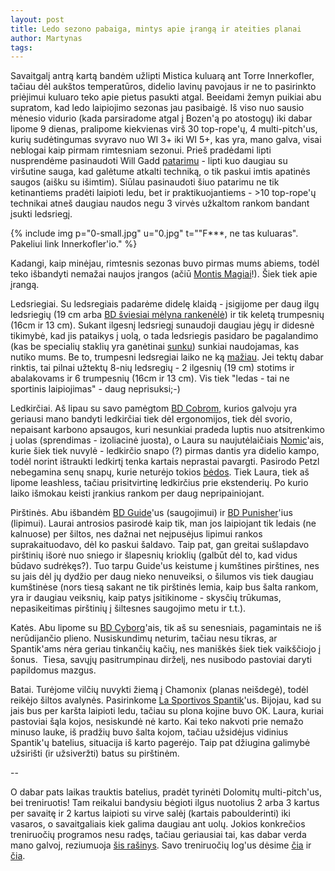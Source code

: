 ```yaml
---
layout: post
title: Ledo sezono pabaiga, mintys apie įrangą ir ateities planai
author: Martynas
tags: 
---
```


Savaitgalį antrą kartą bandėm užlipti Mistica kuluarą ant Torre Innerkofler, tačiau dėl aukštos temperatūros, didelio lavinų pavojaus ir ne to pasirinkto priėjimui kuluaro teko apie pietus pasukti atgal. Beeidami žemyn puikiai abu supratom, kad ledo laipiojimo sezonas jau pasibaigė. Iš viso nuo sausio mėnesio vidurio (kada parsiradome atgal į Bozen'ą po atostogų) iki dabar lipome 9 dienas, pralipome kiekvienas virš 30 top-rope'ų, 4 multi-pitch'us, kurių sudėtingumas svyravo nuo WI 3+ iki WI 5+, kas yra, mano galva, visai neblogai kaip pirmam rimtesniam sezonui. Prieš pradėdami lipti nusprendėme pasinaudoti Will Gadd [patarimu](http://willgadd.com/?p=576) - lipti kuo daugiau su viršutine sauga, kad galėtume atkalti techniką, o tik paskui imtis apatinės saugos (aišku su išimtim). Siūlau pasinaudoti šiuo patarimu ne tik ketinantiems pradėti laipioti ledu, bet ir praktikuojantiems - >10 top-rope'ų technikai atneš daugiau naudos negu 3 virvės užkaltom rankom bandant įsukti ledsriegį.

{% include img p="0-small.jpg" u="0.jpg" t="\"F***, ne tas kuluaras\". Pakeliui link Innerkofler'io." %}

<!--break-->

Kadangi, kaip minėjau, rimtesnis sezonas buvo pirmas mums abiems, todėl teko išbandyti nemažai naujos įrangos (ačiū [Montis Magiai](http://www.montismagia.lt/)!). Šiek tiek apie įrangą.

Ledsriegiai. Su ledsregiais padarėme didelę klaidą - įsigijome per daug ilgų ledsriegių (19 cm arba [BD šviesiai mėlyna rankenėlė](http://www.blackdiamondequipment.com/en-eur/shop/climb/ice-protection/express-ice-screw)) ir tik keletą trumpesnių (16cm ir 13 cm). Sukant ilgesnį ledsriegį sunaudoji daugiau jėgų ir didesnė tikimybė, kad jis pataikys į uolą, o tada ledsriegis pasidaro be pagalandimo (kas be specialių staklių yra ganėtinai [sunku](http://www.youtube.com/watch?v=6VFaW0GTMT0)) sunkiai naudojamas, kas nutiko mums. Be to, trumpesni ledsregiai laiko ne ką [mažiau](http://www.needlesports.com/catalogue/content.aspx?con_id=095232e4-4caf-49ec-8495-9c9e00a633da). Jei tektų dabar rinktis, tai pilnai užtektų 8-nių ledsregių - 2 ilgesnių (19 cm) stotims ir abalakovams ir 6 trumpesnių (16cm ir 13 cm). Vis tiek "ledas - tai ne sportinis laipiojimas" - daug neprisuksi;-)

Ledkirčiai. Aš lipau su savo pamėgtom [BD Cobrom](http://www.blackdiamondequipment.com/en-eur/shop/climb/technical-ice-tools/cobra-ice-tool), kurios galvoju yra geriausi mano bandyti ledkirčiai tiek dėl ergonomijos, tiek dėl svorio, nepaisant karbono apsaugos, kuri nesunkiai pradeda luptis nuo atsitrenkimo į uolas (sprendimas - izoliacinė juosta), o Laura su naujutėlaičiais [Nomic](http://www.petzl.com/en/outdoor/ice-climbing-tools/nomic)'ais, kurie šiek tiek nuvylė - ledkirčio snapo (?) pirmas dantis yra didelio kampo, todėl norint ištraukti ledkirtį tenka kartais neprastai pavargti. Pasirodo Petzl nebegamina senų snapų, kurie neturėjo tokios [bėdos](http://coldthistle.blogspot.com/2012/02/petzl-ice-pick-issue.html). Tiek Laura, tiek aš lipome leashless, tačiau prisitvirtinę ledkirčius prie ekstenderių. Po kurio laiko išmokau keisti įrankius rankom per daug nepripainiojant.

Pirštinės. Abu išbandėm [BD Guide](http://www.blackdiamondequipment.com/en-eur/shop/mountain/gloves/guide-glove)'us (saugojimui) ir [BD Punisher](http://www.blackdiamondequipment.com/en-us/shop/climb/climbing-gloves/punisher-glove/)'ius (lipimui). Laurai antrosios pasirodė kaip tik, man jos laipiojant tik ledais (ne kalnuose) per šiltos, nes dažnai net neįpusėjus lipimui rankos suprakaituodavo, dėl ko paskui šaldavo. Taip pat, gan greitai sušlapdavo pirštinių išorė nuo sniego ir šlapesnių krioklių (galbūt dėl to, kad vidus būdavo sudrėkęs?). Tuo tarpu Guide'us keistume į kumštines pirštines, nes su jais dėl jų dydžio per daug nieko nenuveiksi, o šilumos vis tiek daugiau kumštinėse (nors tiesą sakant ne tik pirštinės lemia, kaip bus šalta rankom, yra ir daugiau veiksnių, kaip patys įsitikinome - skysčių trūkumas, nepasikeitimas pirštinių į šiltesnes saugojimo metu ir t.t.).

Katės. Abu lipome su [BD Cyborg](http://www.blackdiamondequipment.com/en-eur/shop/climb/crampons/cyborg-crampon)'ais, tik aš su senesniais, pagamintais ne iš nerūdijančio plieno. Nusiskundimų neturim, tačiau nesu tikras, ar Spantik'ams nėra geriau tinkančių kačių, nes maniškės šiek tiek vaikščiojo į šonus.  Tiesa, savųjų pasitrumpinau dirželį, nes nusibodo pastoviai daryti papildomus mazgus.

Batai. Turėjome vilčių nuvykti žiemą į Chamonix (planas neišdegė), todėl reikėjo šiltos avalynės. Pasirinkome [La Sportivos Spantik](http://www.sportiva.com/products/footwear/mountain/spantik)'us. Bijojau, kad su jais bus per karšta laipioti ledu, tačiau su plona kojine buvo OK. Laura, kuriai pastoviai šąla kojos, nesiskundė nė karto. Kai teko nakvoti prie nemažo minuso lauke, iš pradžių buvo šalta kojom, tačiau užsidėjus vidinius Spantik'ų batelius, situacija iš karto pagerėjo. Taip pat džiugina galimybė užsirišti (ir užsiveržti) batus su pirštinėm.

-- 

O dabar pats laikas trauktis batelius, pradėt tyrinėti Dolomitų multi-pitch'us, bei treniruotis! Tam reikalui bandysiu bėgioti ilgus nuotolius 2 arba 3 kartus per savaitę ir 2 kartus laipioti su virve salėj (kartais paboulderinti) iki vasaros, o savaitgaliais kiek galima daugiau ant uolų. Jokios konkrečios treniruočių programos nesu radęs, tačiau geriausiai tai, kas dabar verda mano galvoj, reziumuoja [šis rašinys](http://www.andy-kirkpatrick.com/blog/view/binman_fitness). Savo treniruočių log'us dėsime [čia](http://attackpoint.org/log.jsp/user_4100) ir [čia](http://attackpoint.org/log.jsp/user_8670).
